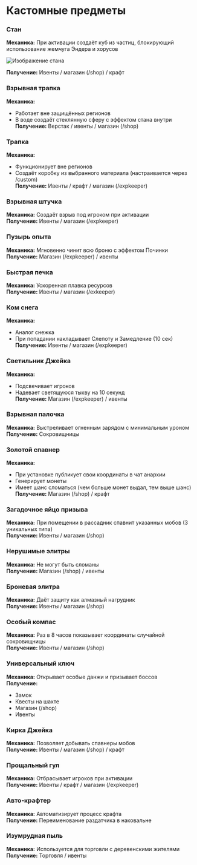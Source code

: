 # Кастомные предметы

### Стан
**Механика:** При активации создаёт куб из частиц, блокирующий использование жемчуга Эндера и хорусов  

![Изображение стана](/assets/стан.jpg)

**Получение:** Ивенты / магазин (/shop) / крафт  

### Взрывная трапка
**Механика:**  
- Работает вне защищённых регионов  
- В воде создаёт стеклянную сферу с эффектом стана внутри  
**Получение:** Верстак / ивенты / магазин (/shop)  

### Трапка
**Механика:**  
- Функционирует вне регионов  
- Создаёт коробку из выбранного материала (настраивается через /custom)  
**Получение:** Ивенты / крафт / магазин (/expkeeper)  

### Взрывная штучка
**Механика:** Создаёт взрыв под игроком при активации  
**Получение:** Ивенты / магазин (/expkeeper)  

### Пузырь опыта
**Механика:** Мгновенно чинит всю броню с эффектом Починки  
**Получение:** Магазин (/expkeeper) / ивенты  

### Быстрая печка
**Механика:** Ускоренная плавка ресурсов  
**Получение:** Ивенты / магазин (/exkeeper)  

### Ком снега
**Механика:**  
- Аналог снежка  
- При попадании накладывает Слепоту и Замедление (10 сек)  
**Получение:** Ивенты / магазин (/expkeeper)  

### Светильник Джейка
**Механика:**  
- Подсвечивает игроков  
- Надевает светящуюся тыкву на 10 секунд  
**Получение:** Магазин (/expkeeper) / ивенты  

### Взрывная палочка
**Механика:** Выстреливает огненным зарядом с минимальным уроном  
**Получение:** Сокровищницы  

### Золотой спавнер
**Механика:**  
- При установке публикует свои координаты в чат анархии  
- Генерирует монеты  
- Имеет шанс сломаться (чем больше монет выдал, тем выше шанс)  
**Получение:** Магазин (/shop) / крафт  

### Загадочное яйцо призыва
**Механика:** При помещении в рассадник спавнит указанных мобов (3 уникальных типа)  
**Получение:** Ивенты / магазин (/shop)  

### Нерушимые элитры
**Механика:** Не могут быть сломаны  
**Получение:** Магазин (/shop) / ивенты  

### Броневая элитра
**Механика:** Даёт защиту как алмазный нагрудник  
**Получение:** Ивенты / магазин (/shop)  

### Особый компас
**Механика:** Раз в 8 часов показывает координаты случайной сокровищницы  
**Получение:** Ивенты / магазин (/shop)  

### Универсальный ключ
**Механика:** Открывает особые данжи и призывает боссов  
**Получение:**  
- Замок  
- Квесты на шахте  
- Магазин (/shop)  
- Ивенты  

### Кирка Джейка
**Механика:** Позволяет добывать спавнеры мобов  
**Получение:** Ивенты / магазин (/shop) / крафт  

### Прощальный гул
**Механика:** Отбрасывает игроков при активации  
**Получение:** Ивенты / крафт / магазин (/expkeeper)  

### Авто-крафтер
**Механика:** Автоматизирует процесс крафта  
**Получение:** Переименование раздатчика в наковальне  

### Изумрудная пыль
**Механика:** Используется для торговли с деревенскими жителями  
**Получение:** Торговля / ивенты  


